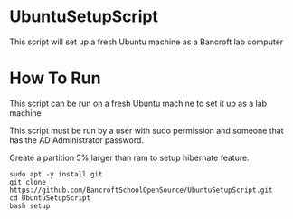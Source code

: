 # UbuntuSetupScript
This script will set up a fresh Ubuntu machine as a Bancroft lab computer

# How To Run

This script can be run on a fresh Ubuntu machine to set it up as a lab machine

This script must be run by a user with sudo permission and someone that has the AD Administrator password. 

Create a partition 5% larger than ram to setup hibernate feature.

```
sudo apt -y install git
git clone https://github.com/BancroftSchoolOpenSource/UbuntuSetupScript.git
cd UbuntuSetupScript
bash setup
```
